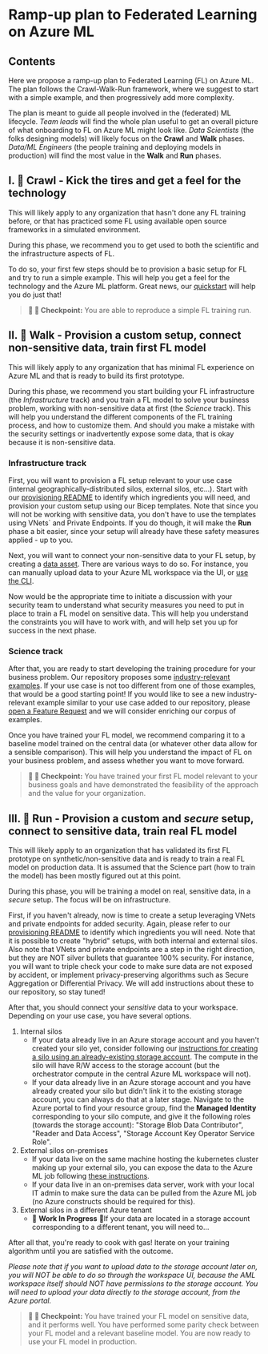 # Ramp-up plan to Federated Learning on Azure ML

## Contents
Here we propose a ramp-up plan to Federated Learning (FL) on Azure ML. The plan follows the Crawl-Walk-Run<!-- -Fly--> framework, where we suggest to start with a simple example, and then progressively add more complexity.

The plan is meant to guide all people involved in the (federated) ML lifecycle. _Team leads_ will find the whole plan useful to get an overall picture of what onboarding to FL on Azure ML might look like. _Data Scientists_ (the folks designing models) will likely focus on the **Crawl** and **Walk** phases. _Data/ML Engineers_ (the people training and deploying models in production) will find the most value in the **Walk** and **Run** phases. <!-- _MLOps engineers_ (handling models and infrastructure at scale) will be interested in the **Fly** phase. --> 

## I. :turtle: **Crawl** - Kick the tires and get a feel for the technology

This will likely apply to any organization that hasn't done any FL training before, or that has practiced some FL using available open source frameworks in a simulated environment.

During this phase, we recommend you to get used to both the scientific and the infrastructure aspects of FL.

To do so, your first few steps should be to provision a basic setup for FL and try to run a simple example. This will help you get a feel for the technology and the Azure ML platform. Great news, our [quickstart](./quickstart.md) will help you do just that!

>**:checkered_flag: :turtle: Checkpoint:** You are able to reproduce a simple FL training run.

## II. :walking: **Walk** - Provision a custom setup, connect non-sensitive data, train first FL model

This will likely apply to any organization that has minimal FL experience on Azure ML and that is ready to build its first prototype.

During this phase, we recommend you start building your FL infrastructure (the _Infrastructure_ track) and you train a FL model to solve your business problem, working with non-sensitive data at first (the _Science_ track). This will help you understand the different components of the FL training process, and how to customize them. And should you make a mistake with the security settings or inadvertently expose some data, that is okay because it is non-sensitive data.

### Infrastructure track

First, you will want to provision a FL setup relevant to your use case (internal geographically-distributed silos, external silos, etc...). Start with our [provisioning README](./provisioning/README.md) to identify which ingredients you will need, and provision your custom setup using our Bicep templates. Note that since you will not be working with sensitive data, you don't have to use the templates using VNets` and Private Endpoints. If you do though, it will make the **Run** phase a bit easier, since your setup will already have these safety measures applied - up to you.

Next, you will want to connect your non-sensitive data to your FL setup, by creating a [data asset](https://learn.microsoft.com/en-us/azure/machine-learning/concept-azure-machine-learning-v2?tabs=cli#data). There are various ways to do so. For instance, you can manually upload data to your Azure ML workspace via the UI, or [use the CLI](https://learn.microsoft.com/en-us/azure/machine-learning/how-to-create-data-assets?tabs=cli).

Now would be the appropriate time to initiate a discussion with your security team to understand what security measures you need to put in place to train a FL model on sensitive data. This will help you understand the constraints you will have to work with, and will help set you up for success in the next phase.

### Science track

After that, you are ready to start developing the training procedure for your business problem. Our repository proposes some [industry-relevant examples](./README.md#real-world-examples). If your use case is not too different from one of those examples, that would be a good starting point! If you would like to see a new industry-relevant example similar to your use case added to our repository, please [open a Feature Request](https://github.com/Azure-Samples/azure-ml-federated-learning/issues/new?assignees=&labels=&template=feature_request.md&title=) and we will consider enriching our corpus of examples.

Once you have trained your FL model, we recommend comparing it to a baseline model trained on the central data (or whatever other data allow for a sensible comparison). This will help you understand the impact of FL on your business problem, and assess whether you want to move forward.

>**:checkered_flag: :walking: Checkpoint:** You have trained your first FL model relevant to your business goals and have demonstrated the feasibility of the approach and the value for your organization.

## III. :running: **Run** - Provision a custom and _secure_ setup, connect to sensitive data, train real FL model

This will likely apply to an organization that has validated its first FL prototype on synthetic/non-sensitive data and is ready to train a real FL model on production data. It is assumed that the Science part (how to train the model) has been mostly figured out at this point. 

During this phase, you will be training a model on real, sensitive data, in a _secure_ setup. The focus will be on infrastructure.

First, if you haven't already, now is time to create a setup leveraging VNets and private endpoints for added security. Again, please refer to our [provisioning README](./provisioning/README.md) to identify which ingredients you will need. Note that it is possible to create "hybrid" setups, with both internal and external silos. Also note that VNets and private endpoints are a step in the right direction, but they are NOT silver bullets that guarantee 100% security. For instance, you will want to triple check your code to make sure data are not exposed by accident, or implement privacy-preserving algorithms such as Secure Aggregation or Differential Privacy. We will add instructions about these to our repository, so stay tuned!

After that, you should connect your _sensitive_ data to your workspace. Depending on your use case, you have several options.
1. Internal silos
    - If your data already live in an Azure storage account and you haven't created your silo yet, consider following our [instructions for creating a silo using an already-existing storage account](./provisioning/silo_vnet_existingstorage.md). The compute in the silo will have R/W access to the storage account (but the orchestrator compute in the central Azure ML workspace will not).
    - If your data already live in an Azure storage account and you have already created your silo but didn't link it to the existing storage account, you can always do that at a later stage. Navigate to the Azure portal to find your resource group, find the **Managed Identity** corresponding to your silo compute, and give it the following roles (towards the storage account): "Storage Blob Data Contributor", "Reader and Data Access", "Storage Account Key Operator Service Role".
2. External silos on-premises
    - If your data live on the same machine hosting the kubernetes cluster making up your external silo, you can expose the data to the Azure ML job following [these instructions](./targeted-tutorials/read-local-data-in-k8s-silo.md).
    - If your data live in an on-premises data server, work with your local IT admin to make sure the data can be pulled from the Azure ML job (no Azure constructs should be required for this). 
3. External silos in a different Azure tenant
    - :construction: **Work In Progress** :construction:If your data are located in a storage account corresponding to a different tenant, you will need to...

After all that, you're ready to cook with gas! Iterate on your training algorithm until you are satisfied with the outcome.

_Please note that if you want to upload data to the storage account later on, you will NOT be able to do so through the workspace UI, because the AML workspace itself should NOT have permissions to the storage account. You will need to upload your data directly to the storage account, from the Azure portal._

>**:checkered_flag: :running: Checkpoint:** You have trained your FL model on sensitive data, and it performs well. You have performed some parity check between your FL model and a relevant baseline model. You are now ready to use your FL model in production.

<!-- Here below is a stub for the Fly phase. Not sure if we want to tackle this now, or wait till later and we get a better view into what mature organizations will need.-->
<!--
## :airplane: **Fly** - Scale up to production, introduce MLOPS

>**:checkered_flag: :airplane: Checkpoint:** You have one or several FL models deployed in production, and you have introduced MLOPS practices such as automated model evaluation/retraining, process for auditing, etc... 
-->
